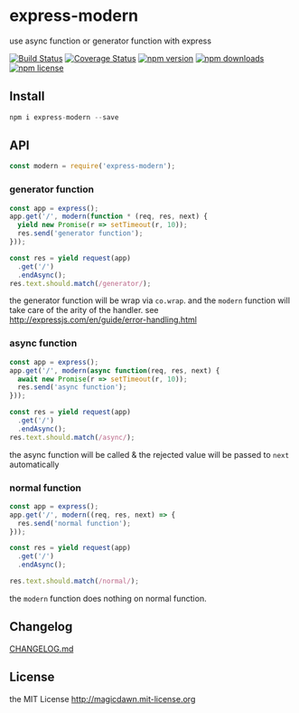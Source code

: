 # express-modern
use async function or generator function with express

[![Build Status](https://travis-ci.org/magicdawn/express-modern.svg)](https://travis-ci.org/magicdawn/express-modern)
[![Coverage Status](https://coveralls.io/repos/github/magicdawn/express-modern/badge.svg?branch=master)](https://coveralls.io/github/magicdawn/express-modern?branch=master)
[![npm version](https://img.shields.io/npm/v/express-modern.svg)](https://www.npmjs.com/package/express-modern)
[![npm downloads](https://img.shields.io/npm/dm/express-modern.svg)](https://www.npmjs.com/package/express-modern)
[![npm license](https://img.shields.io/npm/l/express-modern.svg)](http://magicdawn.mit-license.org)

## Install

```js
npm i express-modern --save
```

## API

```js
const modern = require('express-modern');
```

### generator function

```js
const app = express();
app.get('/', modern(function * (req, res, next) {
  yield new Promise(r => setTimeout(r, 10));
  res.send('generator function');
}));

const res = yield request(app)
  .get('/')
  .endAsync();
res.text.should.match(/generator/);
```

the generator function will be wrap via `co.wrap`. and the `modern` function
will take care of the arity of the handler. see http://expressjs.com/en/guide/error-handling.html

### async function

```js
const app = express();
app.get('/', modern(async function(req, res, next) {
  await new Promise(r => setTimeout(r, 10));
  res.send('async function');
}));

const res = yield request(app)
  .get('/')
  .endAsync();
res.text.should.match(/async/);
```

the async function will be called & the rejected value will be passed to `next` automatically

### normal function

```js
const app = express();
app.get('/', modern((req, res, next) => {
  res.send('normal function');
}));

const res = yield request(app)
  .get('/')
  .endAsync();

res.text.should.match(/normal/);
```

the `modern` function does nothing on normal function.

## Changelog

[CHANGELOG.md](CHANGELOG.md)

## License

the MIT License http://magicdawn.mit-license.org